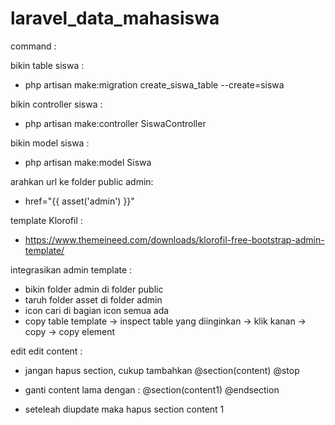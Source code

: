laravel_data_mahasiswa
========================
command : 

bikin table siswa :
- php artisan make:migration create_siswa_table --create=siswa

bikin controller siswa : 
- php artisan make:controller SiswaController

bikin model siswa : 
- php artisan make:model Siswa

arahkan url ke folder public admin:
- href="{{ asset('admin') }}"

template Klorofil :
- https://www.themeineed.com/downloads/klorofil-free-bootstrap-admin-template/

integrasikan admin template :
- bikin folder admin di folder public
- taruh folder asset di folder admin
- icon cari di bagian icon semua ada
- copy table template -> inspect table yang diinginkan -> klik kanan -> copy -> copy element

edit edit content :
- jangan hapus section, cukup tambahkan 
    @section(content)
    @stop

- ganti content lama dengan :
    @section(content1)
    @endsection

- seteleah diupdate maka hapus section content 1
